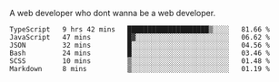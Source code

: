 A web developer who dont wanna be a web developer.

<!--START_SECTION:waka-->

```text
TypeScript   9 hrs 42 mins   ████████████████████▒░░░░   81.66 %
JavaScript   47 mins         █▓░░░░░░░░░░░░░░░░░░░░░░░   06.62 %
JSON         32 mins         █░░░░░░░░░░░░░░░░░░░░░░░░   04.56 %
Bash         24 mins         █░░░░░░░░░░░░░░░░░░░░░░░░   03.46 %
SCSS         10 mins         ▒░░░░░░░░░░░░░░░░░░░░░░░░   01.48 %
Markdown     8 mins          ▒░░░░░░░░░░░░░░░░░░░░░░░░   01.19 %
```

<!--END_SECTION:waka-->
